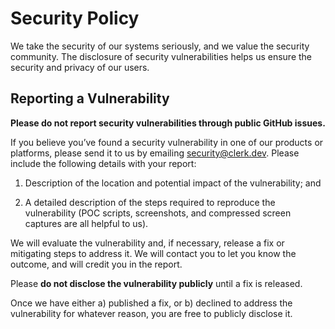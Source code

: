 # Security Policy

We take the security of our systems seriously, and we value the security community. The disclosure of security vulnerabilities helps us ensure the security and privacy of our users.

## Reporting a Vulnerability

**Please do not report security vulnerabilities through public GitHub issues.**

If you believe you’ve found a security vulnerability in one of our products or platforms, please send it to us by emailing [security@clerk.dev](mailto:security@clerk.dev). Please include the following details with your report:

1. Description of the location and potential impact of the vulnerability; and

2. A detailed description of the steps required to reproduce the vulnerability (POC scripts, screenshots, and compressed screen captures are all helpful to us).

We will evaluate the vulnerability and, if necessary, release a fix or mitigating steps to address it. We will contact you to let you know the outcome, and will credit you in the report.

Please **do not disclose the vulnerability publicly** until a fix is released.

Once we have either a) published a fix, or b) declined to address the vulnerability for whatever reason, you are free to publicly disclose it.
